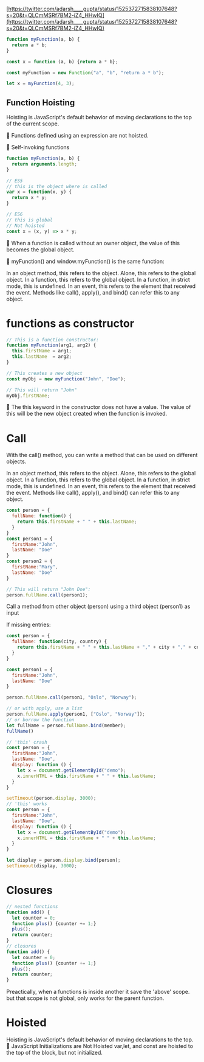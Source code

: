 [https://twitter.com/adarsh____gupta/status/1525372715838107648?s=20&t=QLCmMSRf7BM2-iZ4_HHwIQ](https://twitter.com/adarsh____gupta/status/1525372715838107648?s=20&t=QLCmMSRf7BM2-iZ4_HHwIQ)


``` javascript
function myFunction(a, b) {
  return a * b;
}
```
``` javascript
const x = function (a, b) {return a * b};
```
``` javascript
const myFunction = new Function("a", "b", "return a * b");

let x = myFunction(4, 3);
```

## Function Hoisting
Hoisting is JavaScript's default behavior of moving declarations to the top of the current scope.

🚩 Functions defined using an expression are not hoisted.

🦝 Self-invoking functions

``` javascript
function myFunction(a, b) {
  return arguments.length;
}
```
``` javascript
// ES5
// this is the object where is called
var x = function(x, y) {
  return x * y;
}

// ES6
// this is global
// Not hoisted
const x = (x, y) => x * y;
```
🚩 When a function is called without an owner object, the value of this becomes the global object.

🦝 myFunction() and window.myFunction() is the same function:


In an object method, this refers to the object.
Alone, this refers to the global object.
In a function, this refers to the global object.
In a function, in strict mode, this is undefined.
In an event, this refers to the element that received the event.
Methods like call(), apply(), and bind() can refer this to any object.

# functions as constructor
``` javascript
// This is a function constructor:
function myFunction(arg1, arg2) {
  this.firstName = arg1;
  this.lastName  = arg2;
}

// This creates a new object
const myObj = new myFunction("John", "Doe");

// This will return "John"
myObj.firstName;
```

🚩 The this keyword in the constructor does not have a value.
The value of this will be the new object created when the function is invoked.

# Call
With the call() method, you can write a method that can be used on different objects.

In an object method, this refers to the object.
Alone, this refers to the global object.
In a function, this refers to the global object.
In a function, in strict mode, this is undefined.
In an event, this refers to the element that received the event.
Methods like call(), apply(), and bind() can refer this to any object.

``` javascript
const person = {
  fullName: function() {
    return this.firstName + " " + this.lastName;
  }
}
const person1 = {
  firstName:"John",
  lastName: "Doe"
}
const person2 = {
  firstName:"Mary",
  lastName: "Doe"
}

// This will return "John Doe":
person.fullName.call(person1);
```
Call a method from other object (person) using a third object (person1) as input

If missing entries:
``` javascript
const person = {
  fullName: function(city, country) {
    return this.firstName + " " + this.lastName + "," + city + "," + country;
  }
}

const person1 = {
  firstName:"John",
  lastName: "Doe"
}

person.fullName.call(person1, "Oslo", "Norway");

// or with apply, use a list
person.fullName.apply(person1, ["Oslo", "Norway"]);
// or borrow the function
let fullName = person.fullName.bind(member);
fullName()
```

``` javascript
// 'this' crash
const person = {
  firstName:"John",
  lastName: "Doe",
  display: function () {
    let x = document.getElementById("demo");
    x.innerHTML = this.firstName + " " + this.lastName;
  }
}

setTimeout(person.display, 3000);
// 'this' works
const person = {
  firstName:"John",
  lastName: "Doe",
  display: function () {
    let x = document.getElementById("demo");
    x.innerHTML = this.firstName + " " + this.lastName;
  }
}

let display = person.display.bind(person);
setTimeout(display, 3000);
```

# Closures
``` javascript
// nested functions
function add() {
  let counter = 0;
  function plus() {counter += 1;}
  plus();   
  return counter;
}
// closures 
function add() {
  let counter = 0;
  function plus() {counter += 1;}
  plus();   
  return counter;
}
```
Preactically, when a functions is inside another it save the 'above' scope. but that scope is not global, only works for the parent function.

# Hoisted
Hoisting is JavaScript's default behavior of moving declarations to the top.
🚩 JavaScript Initializations are Not Hoisted
var,let, and const are hoisted to the top of the block, but not initialized.

